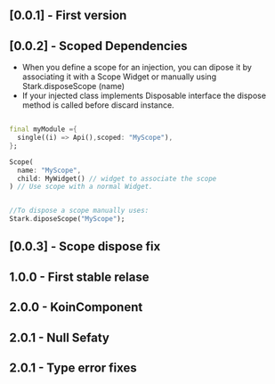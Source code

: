 ## [0.0.1] - First version

## [0.0.2] - Scoped Dependencies
    
- When you define a scope for an injection, you can dipose it by associating it with a Scope Widget or manually using Stark.disposeScope (name)
- If your injected class implements Disposable interface the dispose method is called before discard instance.

```dart

final myModule ={
  single((i) => Api(),scoped: "MyScope"),
};

Scope(
  name: "MyScope",
  child: MyWidget() // widget to associate the scope
) // Use scope with a normal Widget.


//To dispose a scope manually uses:
Stark.diposeScope("MyScope");

```
## [0.0.3] - Scope dispose fix

## 1.0.0 - First stable relase 

## 2.0.0 - KoinComponent
## 2.0.1 - Null Sefaty

## 2.0.1 - Type error fixes


